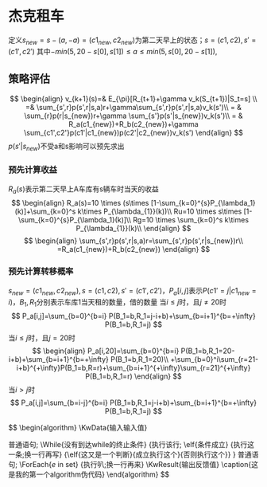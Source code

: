 # 杰克租车
定义$s_{new}=s-(a,-a)=(c1_{new},c2_{new})$为第二天早上的状态；$s=(c1,c2),s'=(c1',c2')$
其中$-min(5,20-s[0],s[1]) \leq a \leq min(5,s[0],20-s[1]),$
## 策略评估
$$
\begin{align}
v_{k+1}(s)=& E_{\pi}[R_{t+1}+\gamma v_k(S_{t+1})|S_t=s] \\
=& \sum_{s',r}p(s',r|s,a)r+\gamma\sum_{s',r}p(s',r|s,a)v_k(s')\\
= & \sum_{r}p(r|s_{new})r+\gamma \sum_{s'}p(s'|s_{new})v_k(s')\\
= & R_a(c1_{new})+R_b(c2_{new})+\gamma \sum_{c1',c2'}p(c1'|c1_{new})p(c2'|c2_{new})v_k(s') 
\end{align}
$$
$p(s'|s_{new})$不受a和s影响可以预先求出
### 预先计算收益
$R_a(s)$表示第二天早上A车库有s辆车时当天的收益
$$
\begin{align}
R_a(s)=10 \times (s\times [1-\sum_{k=0}^{s}P_{\lambda_1}(k)]+\sum_{k=0}^s k\times P_{\lambda_{1}}(k))\\
Ru=10 \times s\times [1-\sum_{k=0}^{s}P_{\lambda_1}(k)]\\
Rg=10 \times \sum_{k=0}^s k\times P_{\lambda_{1}}(k)\\
\end{align}
$$
$$
\begin{align}
\sum_{s',r}p(s',r|s,a)r=\sum_{s',r}p(s',r|s_{new})r\\
=R_a(c1_{new})+R_b(c2_{new})
\end{align}
$$
### 预先计算转移概率
$s_{new}=(c1_{new},c2_{new}),s=(c1,c2),s'=(c1',c2')$，$P_a[i,j]$表示$P(c1'=j|c1_{new}=i)$，$B_1,R_1$分别表示车库1当天租的数量，借的数量
当$i\leq j$时，且$j\not=20$时
$$
P_a[i,j]=\sum_{b=0}^{b=i} P(B_1=b,R_1=j-i+b)+\sum_{b=i+1}^{b=+\infty} P(B_1=b,R_1=j)
$$
当$i\leq j$时，且$j=20$时
$$
\begin{align}
P_a[i,20]=\sum_{b=0}^{b=i} P(B_1=b,R_1=20-i+b)+\sum_{b=i+1}^{b=+\infty} P(B_1=b,R_1=20)\\
+\sum_{b=0}^i\sum_{r=21-i+b}^{+\infty}P(B_1=b,R=r)+\sum_{b=i+1}^{+\infty}\sum_{r=21}^{+\infty} P(B_1=b,R_1=r)
\end{align}
$$
当$i\gt j$时
$$
P_a[i,j]=\sum_{b=i-j}^{b=i} P(B_1=b,R_1=j-i+b)+\sum_{b=i+1}^{b=+\infty} P(B_1=b,R_1=j)
$$

$$
\begin{algorithm}
\KwData{输入输入值}

普通语句\;
\While{没有到达while的终止条件}
{执行该行\;
\eIf{条件成立}
    {执行这一条\;换一行再写}
    {\eIf{这又是一个判断}{成立执行这个}{否则执行这个}}
}
普通语句\;
\ForEach{$e$ in set}
{执行叭\;换一行再来}
\KwResult{输出反馈值}
\caption{这是我的第一个algorithm伪代码}
\end{algorithm}
$$

